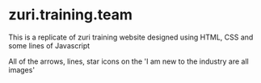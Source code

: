 # zuri.training.team
 This is a replicate of zuri training website designed using HTML, CSS and some lines of Javascript

All of the arrows, lines, star icons on the 'I am new to the industry are all images'

